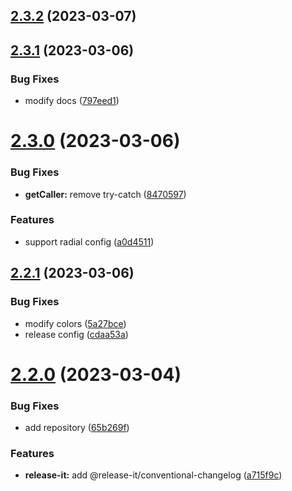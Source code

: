 

## [2.3.2](https://github.com/dingff/brush-log/compare/v2.3.1...v2.3.2) (2023-03-07)

## [2.3.1](https://github.com/dingff/brush-log/compare/v2.3.0...v2.3.1) (2023-03-06)


### Bug Fixes

* modify docs ([797eed1](https://github.com/dingff/brush-log/commit/797eed162851833e2d17daf66160142bdb62c6a7))

# [2.3.0](https://github.com/dingff/brush-log/compare/v2.2.1...v2.3.0) (2023-03-06)


### Bug Fixes

* **getCaller:** remove try-catch ([8470597](https://github.com/dingff/brush-log/commit/84705978b2fa3db08219f8119eced0fcdaceb130))


### Features

* support radial config ([a0d4511](https://github.com/dingff/brush-log/commit/a0d45114f8e1d6c82e12df59422e39c42a4195c7))

## [2.2.1](https://github.com/dingff/brush-log/compare/v2.2.0...v2.2.1) (2023-03-06)


### Bug Fixes

* modify colors ([5a27bce](https://github.com/dingff/brush-log/commit/5a27bced55ad6620ed49f026d0c6309488a89fce))
* release config ([cdaa53a](https://github.com/dingff/brush-log/commit/cdaa53add87fef7af4306e5524ec6ecd31ddd93d))

# [2.2.0](https://github.com/dingff/brush-log/compare/v2.1.2...v2.2.0) (2023-03-04)


### Bug Fixes

* add repository ([65b269f](https://github.com/dingff/brush-log/commit/65b269fd7b583ecfacd5623f5c3926ac7277f937))


### Features

* **release-it:** add @release-it/conventional-changelog ([a715f9c](https://github.com/dingff/brush-log/commit/a715f9c17ee034487b7898fd02096649f7199e07))